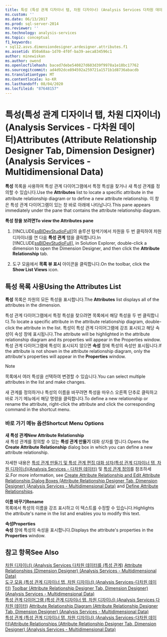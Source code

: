 ```yaml
---
title: 특성 (특성 관계 디자이너 탭, 차원 디자이너) (Analysis Services 다차원 데이터) | Microsoft Docs
ms.custom: ''
ms.date: 06/13/2017
ms.prod: sql-server-2014
ms.reviewer: ''
ms.technology: analysis-services
ms.topic: conceptual
f1_keywords:
- sql12.asvs.dimensiondesigner.ardesigner.attributes.f1
ms.assetid: 850a68aa-1d70-4f0f-ba39-aeca834596c1
author: minewiskan
ms.author: owend
ms.openlocfilehash: baced7debe540827d603d39f9978a1e18bc17762
ms.sourcegitcommit: ad4d92dce894592a259721a1571b1d8736abacdb
ms.translationtype: MT
ms.contentlocale: ko-KR
ms.lasthandoff: 08/04/2020
ms.locfileid: "87648157"
---
```

# <a name="attributes-attribute-relationship-designer-tab-dimension-designer-analysis-services---multidimensional-data"></a><span data-ttu-id="39990-102">특성(특성 관계 디자이너 탭, 차원 디자이너)(Analysis Services - 다차원 데이터)</span><span class="sxs-lookup"><span data-stu-id="39990-102">Attributes (Attribute Relationship Designer Tab, Dimension Designer) (Analysis Services - Multidimensional Data)</span></span>
  <span data-ttu-id="39990-103">**특성** 목록을 사용하여 특성 관계 다이어그램에서 특정 특성을 찾거나 새 특성 관계를 정의할 수 있습니다.</span><span class="sxs-lookup"><span data-stu-id="39990-103">Use the **Attributes** list to locate a specific attribute in the attribute relationship diagram or to define a new attribute relationship.</span></span> <span data-ttu-id="39990-104">이 창은 특성 관계 다이어그램이 있는 창 바로 아래에 나타납니다.</span><span class="sxs-lookup"><span data-stu-id="39990-104">This pane appears immediately under the pane that contains the attribute relationship diagram.</span></span>  
  
 <span data-ttu-id="39990-105">**특성 창을 보려면**</span><span class="sxs-lookup"><span data-stu-id="39990-105">**To view the Attributes pane**</span></span>  
  
1.  <span data-ttu-id="39990-106">[!INCLUDE[ssBIDevStudioFull](../includes/ssbidevstudiofull-md.md)]의 솔루션 탐색기에서 차원을 두 번 클릭하여 차원 디자이너를 연 다음 **특성 관계** 탭을 클릭합니다.</span><span class="sxs-lookup"><span data-stu-id="39990-106">In [!INCLUDE[ssBIDevStudioFull](../includes/ssbidevstudiofull-md.md)], in Solution Explorer, double-click a dimension to open the Dimension Designer, and then click the **Attribute Relationship** tab.</span></span>  
  
2.  <span data-ttu-id="39990-107">도구 모음에서 **목록 뷰 표시** 아이콘을 클릭합니다.</span><span class="sxs-lookup"><span data-stu-id="39990-107">On the toolbar, click the **Show List Views** icon.</span></span>  
  
## <a name="using-the-attributes-list"></a><span data-ttu-id="39990-108">특성 목록 사용</span><span class="sxs-lookup"><span data-stu-id="39990-108">Using the Attributes List</span></span>  
 <span data-ttu-id="39990-109">**특성** 목록은 차원의 모든 특성을 표시합니다.</span><span class="sxs-lookup"><span data-stu-id="39990-109">The **Attributes** list displays all of the attributes in the dimension.</span></span>  
  
 <span data-ttu-id="39990-110">특성 관계 다이어그램에서 특정 특성을 찾으려면 목록에서 해당 특성을 두 번 클릭합니다.</span><span class="sxs-lookup"><span data-stu-id="39990-110">To locate a specific attribute in the attribute relationship diagram, double-click the attribute in the list.</span></span> <span data-ttu-id="39990-111">특성이 특성 관계 다이어그램에 강조 표시되고 해당 속성이 속성 창에 표시됩니다.</span><span class="sxs-lookup"><span data-stu-id="39990-111">The attribute will be highlighted in the attribute relationship diagram and its properties will appear in the Properties window.</span></span> <span data-ttu-id="39990-112">특성 관계 다이어그램에 특성이 표시되지 않으면 **속성** 창에 특성의 속성만 표시됩니다.</span><span class="sxs-lookup"><span data-stu-id="39990-112">If the attribute is not shown in the attribute relationship diagram, only the attribute's properties will appear in the **Properties** window.</span></span>  
  
> [!NOTE]  
>  <span data-ttu-id="39990-113">목록에서 여러 특성을 선택하여 변경할 수 있습니다.</span><span class="sxs-lookup"><span data-stu-id="39990-113">You can select multiple attributes in the list and make changes.</span></span>  
  
 <span data-ttu-id="39990-114">새 관계를 정의하거나 특성의 이름을 바꾸려면 특성을 마우스 오른쪽 단추로 클릭하고 바로 가기 메뉴에서 해당 명령을 클릭합니다.</span><span class="sxs-lookup"><span data-stu-id="39990-114">To define a new relationship or rename the attribute, right-click the attribute and click the corresponding command in the shortcut menu.</span></span>  
  
### <a name="shortcut-menu-options"></a><span data-ttu-id="39990-115">바로 가기 메뉴 옵션</span><span class="sxs-lookup"><span data-stu-id="39990-115">Shortcut Menu Options</span></span>  
 <span data-ttu-id="39990-116">**새 특성 관계**</span><span class="sxs-lookup"><span data-stu-id="39990-116">**New Attribute Relationship**</span></span>  
 <span data-ttu-id="39990-117">새 특성 관계를 정의할 수 있는 **특성 관계 만들기** 대화 상자를 엽니다.</span><span class="sxs-lookup"><span data-stu-id="39990-117">Opens the **Create Attribute Relationship** dialog box in which you can define a new attribute relationship.</span></span>  
  
 <span data-ttu-id="39990-118">자세한 내용은 [특성 관계 만들기 및 특성 관계 편집 대화 상자&#40;특성 관계 디자이너 탭, 차원 디자이너&#41;&#40;Analysis Services - 다차원 데이터&#41;](create-edit-attribute-relationships-dialog-boxes-analysis-services-multidimensional-data.md) 및 [특성 관계 정의](multidimensional-models/attribute-relationships-define.md)를 참조하세요.</span><span class="sxs-lookup"><span data-stu-id="39990-118">For more information, see [Create Attribute Relationship and Edit Attribute Relationship Dialog Boxes &#40;Attribute Relationship Designer Tab, Dimension Designer&#41; &#40;Analysis Services - Multidimensional Data&#41;](create-edit-attribute-relationships-dialog-boxes-analysis-services-multidimensional-data.md) and [Define Attribute Relationships](multidimensional-models/attribute-relationships-define.md).</span></span>  
  
 <span data-ttu-id="39990-119">**이름 바꾸기**</span><span class="sxs-lookup"><span data-stu-id="39990-119">**Rename**</span></span>  
 <span data-ttu-id="39990-120">목록에서 특성의 이름을 강조 표시하고 이 텍스트를 수정할 수 있습니다.</span><span class="sxs-lookup"><span data-stu-id="39990-120">Highlights the attribute's name in the list and enables you to modify this text.</span></span>  
  
 <span data-ttu-id="39990-121">**속성**</span><span class="sxs-lookup"><span data-stu-id="39990-121">**Properties**</span></span>  
 <span data-ttu-id="39990-122">**속성** 창에 특성의 속성을 표시합니다.</span><span class="sxs-lookup"><span data-stu-id="39990-122">Displays the attribute's properties in the **Properties** window.</span></span>  
  
## <a name="see-also"></a><span data-ttu-id="39990-123">참고 항목</span><span class="sxs-lookup"><span data-stu-id="39990-123">See Also</span></span>  
 <span data-ttu-id="39990-124">[차원 디자이너&#41; &#40;Analysis Services 다차원 데이터를 &#40;특성 관계&#41;](attribute-relationships-dimension-designer-analysis-services-multidimensional-data.md) </span><span class="sxs-lookup"><span data-stu-id="39990-124">[Attribute Relationships &#40;Dimension Designer&#41; &#40;Analysis Services - Multidimensional Data&#41;](attribute-relationships-dimension-designer-analysis-services-multidimensional-data.md) </span></span>  
 <span data-ttu-id="39990-125">[도구 모음 &#40;특성 관계 디자이너 탭, 차원 디자이너&#41; &#40;Analysis Services-다차원 데이터&#41;](toolbar-attribute-relationship-dimension-designer-analysis-services-multidimensional-data.md) </span><span class="sxs-lookup"><span data-stu-id="39990-125">[Toolbar &#40;Attribute Relationship Designer Tab, Dimension Designer&#41; &#40;Analysis Services - Multidimensional Data&#41;](toolbar-attribute-relationship-dimension-designer-analysis-services-multidimensional-data.md) </span></span>  
 <span data-ttu-id="39990-126">[특성 관계 다이어그램 &#40;특성 관계 디자이너 탭, 차원 디자이너&#41; &#40;Analysis Services 다차원 데이터&#41;](attribute-relationship-diagram-analysis-services-multidimensional-data.md) </span><span class="sxs-lookup"><span data-stu-id="39990-126">[Attribute Relationship Diagram &#40;Attribute Relationship Designer Tab, Dimension Designer&#41; &#40;Analysis Services - Multidimensional Data&#41;](attribute-relationship-diagram-analysis-services-multidimensional-data.md) </span></span>  
 [<span data-ttu-id="39990-127">특성 관계 &#40;특성 관계 디자이너 탭, 차원 디자이너&#41; &#40;Analysis Services-다차원 데이터&#41;</span><span class="sxs-lookup"><span data-stu-id="39990-127">Attribute Relationships &#40;Attribute Relationship Designer Tab, Dimension Designer&#41; &#40;Analysis Services - Multidimensional Data&#41;</span></span>](attribute-relationships-designer-tab-dimension-designer-analysis-services-multidimensional-data.md)  
  
  
